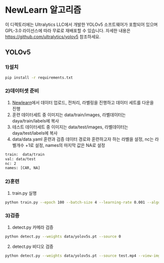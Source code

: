 # NewLearn 알고리즘

이 디렉토리에는 Ultralytics LLC에서 개발한 YOLOv5 소프트웨어가 포함되어 있으며 GPL-3.0 라이선스에 따라 무료로 재배포할 수 있습니다. 자세한 내용은 https://github.com/ultralytics/yolov5 참조하세요.

## YOLOv5

### 1)설치

```bash
pip install -r requirements.txt
```

### 2)데이터셋 준비

1. [Newlearn](https://newlearn.ai/)에서 데이터 업로드, 전처리, 라벨링을 진행하고 데이터 세트를 다운을 진행
2. 훈련 데이터세트 중 이미지는 data/train/images, 라벨데이터는 daya/train/labels에 복사
3. 테스트 데이터세트 중 이미지는 data/test/images, 라벨데이터는 daya/test/labels에 복사
4. data/data.yaml 훈련과 검증 데이터 경로와 훈련하고자 하는 라벨을 설정, nc는 라벨개수 +1로 설정, names의 마지막 값은 NA로 설정

```bash
train:  data/train
val: data/test
nc: 2
names: [CAR, NA]
```

### 2)훈련

1. train.py 실행

```bash
python train.py --epoch 100 --batch-size 4 --learning-rate 0.001 --algorithm yolov5
```

### 3)검증

1. detect.py 카메라 검증

```bash
python detect.py --weights data/yolov5s.pt --source 0
```

2. detect.py 비디오 검증

```bash
python detect.py --weights data/yolov5s.pt --source test.mp4 --view-img
```
